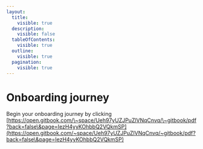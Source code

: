 ```yaml
---
layout:
  title:
    visible: true
  description:
    visible: false
  tableOfContents:
    visible: true
  outline:
    visible: true
  pagination:
    visible: true
---
```


# Onboarding journey

Begin your onboarding journey by clicking  [https://open.gitbook.com/\~space/Ueh97yUZJPuZlVNqCnvq/\~gitbook/pdf?back=false\&page=IezH4yyKOhbbQ2VQkmSP](https://open.gitbook.com/~space/Ueh97yUZJPuZlVNqCnvq/~gitbook/pdf?back=false\&page=IezH4yyKOhbbQ2VQkmSP)
